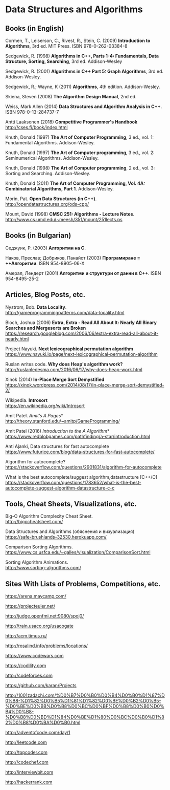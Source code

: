 # Data Structures and Algorithms

## Books (in English)

Cormen, T., Leiserson, C., Rivest, R., Stein, C. (2009) **Introduction to Algorithms**, 3rd ed. MIT Press. ISBN 978-0-262-03384-8

Sedgewick, R. (1998) **Algorithms in C++, Parts 1-4: Fundamentals, Data Structure, Sorting, Searching**, 3rd ed. Addison-Wesley

Sedgewick, R. (2001) **Algorithms in C++ Part 5: Graph Algorithms**, 3rd ed. Addison-Wesley.

Sedgewick, R.; Wayne, K (2011) **Algorithms**, 4th edition. Addison-Wesley.

Skiena, Steven (2008) **The Algorithm Design Manual**, 2nd ed.

Weiss, Mark Allen (2014) **Data Structures and Algorithm Analysis in C++**. ISBN 978-0-13-284737-7

Antti Laaksonen (2018) **Competitive Programmer's Handbook**  
http://cses.fi/book/index.html

Knuth, Donald (1997) **The Art of Computer Programming**, 3 ed., vol. 1: Fundamental Algorithms. Addison-Wesley.

Knuth, Donald (1997) **The Art of Computer programming**, 3 ed., vol. 2: Seminumerical Algorithms. Addison-Wesley.

Knuth, Donald (1998) **The Art of Computer programming**, 2 ed., vol. 3: Sorting and Searching. Addison-Wesley.

Knuth, Donald (2011) **The Art of Computer Programming, Vol. 4A: Combinatorial Algorithms, Part 1**. Addison-Wesley.

Morin, Pat. **Open Data Structures (in C++)**.  
http://opendatastructures.org/ods-cpp/

Mount, David (1998) **CMSC 251: Algorithms - Lecture Notes**.  
http://www.cs.umd.edu/~meesh/351/mount/251lects.ps



## Books (in Bulgarian)

Седжуик, Р. (2003) **Алгоритми на C**.

Наков, Преслав; Добриков, Панайот (2003) **Програмиране = ++Алгоритми**. ISBN 954-8905-06-X

Амерал, Лендерт (2001) **Алгоритми и структури от данни в С++**. ISBN 954-8495-25-2



## Articles, Blog Posts, etc.

Nystrom, Bob. **Data Locality**.  
http://gameprogrammingpatterns.com/data-locality.html

Bloch, Joshua (2006) **Extra, Extra - Read All About It: Nearly All Binary Searches and Mergesorts are Broken**  
https://research.googleblog.com/2006/06/extra-extra-read-all-about-it-nearly.html

Project Nayuki. **Next lexicographical permutation algorithm**  
https://www.nayuki.io/page/next-lexicographical-permutation-algorithm

Ruslan writes code. **Why does Heap's algorithm work?**  
http://ruslanledesma.com/2016/06/17/why-does-heap-work.html

Xinok (2014) **In-Place Merge Sort Demystified**  
https://xinok.wordpress.com/2014/08/17/in-place-merge-sort-demystified-2/

Wikipedia. **Introsort**  
https://en.wikipedia.org/wiki/Introsort

Amit Patel. **Amit’s A* Pages**  
http://theory.stanford.edu/~amitp/GameProgramming/

Amit Patel (2016) **Introduction to the A* Algorithm**  
https://www.redblobgames.com/pathfinding/a-star/introduction.html

Anti Ajanki, Data structures for fast autocomplete  
https://www.futurice.com/blog/data-structures-for-fast-autocomplete/

Algorithm for autocomplete?  
https://stackoverflow.com/questions/2901831/algorithm-for-autocomplete 

What is the best autocomplete/suggest algorithm,datastructure [C++/C]  
https://stackoverflow.com/questions/1783652/what-is-the-best-autocomplete-suggest-algorithm-datastructure-c-c

## Tools, Cheat Sheets, Visualizations, etc.

Big-O Algorithm Complexity Cheat Sheet.  
http://bigocheatsheet.com/

Data Structures and Algorithms (обяснения и визуализация)  
https://safe-brushlands-32530.herokuapp.com/

Comparison Sorting Algorithms.  
https://www.cs.usfca.edu/~galles/visualization/ComparisonSort.html

Sorting Algorithm Animations.  
http://www.sorting-algorithms.com/



## Sites With Lists of Problems, Competitions, etc.

https://arena.maycamp.com/

https://projecteuler.net/

http://judge.openfmi.net:9080/spoj0/

http://train.usaco.org/usacogate

http://acm.timus.ru/

http://rosalind.info/problems/locations/

https://www.codewars.com

https://codility.com

http://codeforces.com

https://github.com/karan/Projects

http://1001zadachi.com/%D0%B7%D0%B0%D0%B4%D0%B0%D1%87%D0%B8-%D1%82%D0%B5%D1%81%D1%82%D0%BE%D0%B2%D0%B5-%D0%BE%D0%BB%D0%B8%D0%BC%D0%BF%D0%B8%D0%B0%D0%B4%D0%B8-%D0%B8%D0%BD%D1%84%D0%BE%D1%80%D0%BC%D0%B0%D1%82%D0%B8%D0%BA%D0%B0.html

http://adventofcode.com/day/1

http://leetcode.com

http://topcoder.com

http://codechef.com

http://interviewbit.com

http://hackerrank.com
